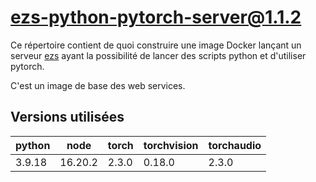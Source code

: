 # ezs-python-pytorch-server@1.1.2

Ce répertoire contient de quoi construire une image Docker lançant un serveur
[ezs](https://github.com/Inist-CNRS/ezs) ayant la possibilité de lancer des
scripts python et d'utiliser pytorch.

C'est un image de base des web services.

## Versions utilisées

| python | node    | torch | torchvision | torchaudio |
|--------|---------|-------|-------------|------------|
| 3.9.18 | 16.20.2 | 2.3.0 | 0.18.0      | 2.3.0      |
